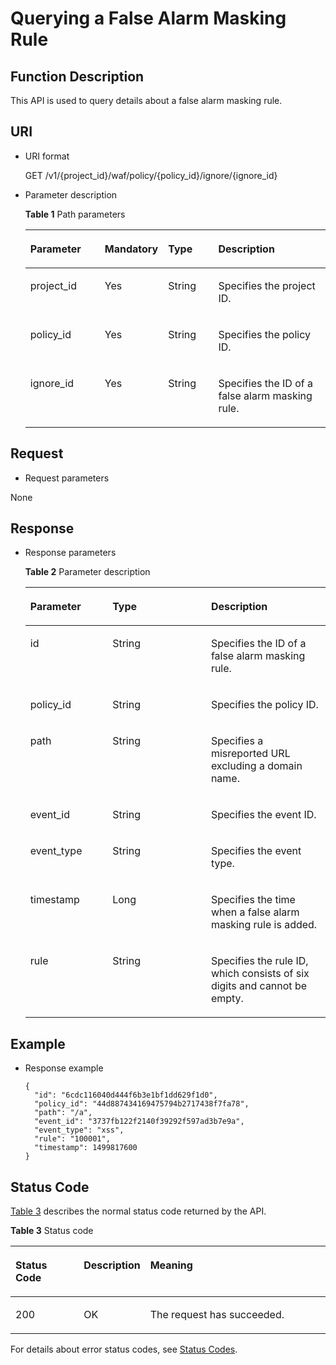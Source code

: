 # Querying a False Alarm Masking Rule<a name="EN-US_TOPIC_0193631115"></a>

## Function Description<a name="section2094778"></a>

This API is used to query details about a false alarm masking rule.

## URI<a name="section18853009"></a>

-   URI format

    GET  /v1/\{project\_id\}/waf/policy/\{policy\_id\}/ignore/\{ignore\_id\}

-   Parameter description

    **Table  1**  Path parameters

    <a name="table42601887"></a>
    <table><thead align="left"><tr id="row58492696"><th class="cellrowborder" valign="top" width="25.507449255074494%" id="mcps1.2.5.1.1"><p id="p40287960"><a name="p40287960"></a><a name="p40287960"></a><strong id="b85051959164116"><a name="b85051959164116"></a><a name="b85051959164116"></a>Parameter</strong></p>
    </th>
    <th class="cellrowborder" valign="top" width="17.348265173482652%" id="mcps1.2.5.1.2"><p id="p42099345"><a name="p42099345"></a><a name="p42099345"></a><strong id="b1179516094213"><a name="b1179516094213"></a><a name="b1179516094213"></a>Mandatory</strong></p>
    </th>
    <th class="cellrowborder" valign="top" width="17.348265173482652%" id="mcps1.2.5.1.3"><p id="p54603754"><a name="p54603754"></a><a name="p54603754"></a><strong id="b1592841174214"><a name="b1592841174214"></a><a name="b1592841174214"></a>Type</strong></p>
    </th>
    <th class="cellrowborder" valign="top" width="39.796020397960206%" id="mcps1.2.5.1.4"><p id="p60827915"><a name="p60827915"></a><a name="p60827915"></a>Description</p>
    </th>
    </tr>
    </thead>
    <tbody><tr id="row28114077"><td class="cellrowborder" valign="top" width="25.507449255074494%" headers="mcps1.2.5.1.1 "><p id="p62647751"><a name="p62647751"></a><a name="p62647751"></a>project_id</p>
    </td>
    <td class="cellrowborder" valign="top" width="17.348265173482652%" headers="mcps1.2.5.1.2 "><p id="p41303090"><a name="p41303090"></a><a name="p41303090"></a>Yes</p>
    </td>
    <td class="cellrowborder" valign="top" width="17.348265173482652%" headers="mcps1.2.5.1.3 "><p id="p57216006"><a name="p57216006"></a><a name="p57216006"></a>String</p>
    </td>
    <td class="cellrowborder" valign="top" width="39.796020397960206%" headers="mcps1.2.5.1.4 "><p id="p3984873"><a name="p3984873"></a><a name="p3984873"></a>Specifies the project ID.</p>
    </td>
    </tr>
    <tr id="row35863865"><td class="cellrowborder" valign="top" width="25.507449255074494%" headers="mcps1.2.5.1.1 "><p id="p19291961"><a name="p19291961"></a><a name="p19291961"></a>policy_id</p>
    </td>
    <td class="cellrowborder" valign="top" width="17.348265173482652%" headers="mcps1.2.5.1.2 "><p id="p19144989"><a name="p19144989"></a><a name="p19144989"></a>Yes</p>
    </td>
    <td class="cellrowborder" valign="top" width="17.348265173482652%" headers="mcps1.2.5.1.3 "><p id="p7240270"><a name="p7240270"></a><a name="p7240270"></a>String</p>
    </td>
    <td class="cellrowborder" valign="top" width="39.796020397960206%" headers="mcps1.2.5.1.4 "><p id="p49590963"><a name="p49590963"></a><a name="p49590963"></a>Specifies the policy ID.</p>
    </td>
    </tr>
    <tr id="row1212015781017"><td class="cellrowborder" valign="top" width="25.507449255074494%" headers="mcps1.2.5.1.1 "><p id="p812119579109"><a name="p812119579109"></a><a name="p812119579109"></a>ignore_id</p>
    </td>
    <td class="cellrowborder" valign="top" width="17.348265173482652%" headers="mcps1.2.5.1.2 "><p id="p2012215710106"><a name="p2012215710106"></a><a name="p2012215710106"></a>Yes</p>
    </td>
    <td class="cellrowborder" valign="top" width="17.348265173482652%" headers="mcps1.2.5.1.3 "><p id="p131221457101018"><a name="p131221457101018"></a><a name="p131221457101018"></a>String</p>
    </td>
    <td class="cellrowborder" valign="top" width="39.796020397960206%" headers="mcps1.2.5.1.4 "><p id="p8122105771015"><a name="p8122105771015"></a><a name="p8122105771015"></a>Specifies the ID of a false alarm masking rule.</p>
    </td>
    </tr>
    </tbody>
    </table>


## Request<a name="section35459357"></a>

-   Request parameters

None

## Response<a name="section8403169"></a>

-   Response parameters

    **Table  2**  Parameter description

    <a name="table55078859"></a>
    <table><thead align="left"><tr id="row22625886"><th class="cellrowborder" valign="top" width="27.35726427357264%" id="mcps1.2.4.1.1"><p id="p20757491"><a name="p20757491"></a><a name="p20757491"></a><strong id="b194071316716"><a name="b194071316716"></a><a name="b194071316716"></a>Parameter</strong></p>
    </th>
    <th class="cellrowborder" valign="top" width="32.84671532846715%" id="mcps1.2.4.1.2"><p id="p3635196"><a name="p3635196"></a><a name="p3635196"></a><strong id="b96328171116"><a name="b96328171116"></a><a name="b96328171116"></a>Type</strong></p>
    </th>
    <th class="cellrowborder" valign="top" width="39.7960203979602%" id="mcps1.2.4.1.3"><p id="p26015458"><a name="p26015458"></a><a name="p26015458"></a>Description</p>
    </th>
    </tr>
    </thead>
    <tbody><tr id="row32812531"><td class="cellrowborder" valign="top" width="27.35726427357264%" headers="mcps1.2.4.1.1 "><p id="p40569326"><a name="p40569326"></a><a name="p40569326"></a>id</p>
    </td>
    <td class="cellrowborder" valign="top" width="32.84671532846715%" headers="mcps1.2.4.1.2 "><p id="p64889978"><a name="p64889978"></a><a name="p64889978"></a>String</p>
    </td>
    <td class="cellrowborder" valign="top" width="39.7960203979602%" headers="mcps1.2.4.1.3 "><p id="p21596862"><a name="p21596862"></a><a name="p21596862"></a>Specifies the ID of a false alarm masking rule.</p>
    </td>
    </tr>
    <tr id="row60154037"><td class="cellrowborder" valign="top" width="27.35726427357264%" headers="mcps1.2.4.1.1 "><p id="p40638849"><a name="p40638849"></a><a name="p40638849"></a>policy_id</p>
    </td>
    <td class="cellrowborder" valign="top" width="32.84671532846715%" headers="mcps1.2.4.1.2 "><p id="p3412506"><a name="p3412506"></a><a name="p3412506"></a>String</p>
    </td>
    <td class="cellrowborder" valign="top" width="39.7960203979602%" headers="mcps1.2.4.1.3 "><p id="p7977575"><a name="p7977575"></a><a name="p7977575"></a>Specifies the policy ID.</p>
    </td>
    </tr>
    <tr id="row4689317"><td class="cellrowborder" valign="top" width="27.35726427357264%" headers="mcps1.2.4.1.1 "><p id="p44290396"><a name="p44290396"></a><a name="p44290396"></a>path</p>
    </td>
    <td class="cellrowborder" valign="top" width="32.84671532846715%" headers="mcps1.2.4.1.2 "><p id="p30752315"><a name="p30752315"></a><a name="p30752315"></a>String</p>
    </td>
    <td class="cellrowborder" valign="top" width="39.7960203979602%" headers="mcps1.2.4.1.3 "><p id="p6326519018715"><a name="p6326519018715"></a><a name="p6326519018715"></a>Specifies a misreported URL excluding a domain name.</p>
    </td>
    </tr>
    <tr id="row196491027154419"><td class="cellrowborder" valign="top" width="27.35726427357264%" headers="mcps1.2.4.1.1 "><p id="p186498278444"><a name="p186498278444"></a><a name="p186498278444"></a>event_id</p>
    </td>
    <td class="cellrowborder" valign="top" width="32.84671532846715%" headers="mcps1.2.4.1.2 "><p id="p564932720441"><a name="p564932720441"></a><a name="p564932720441"></a>String</p>
    </td>
    <td class="cellrowborder" valign="top" width="39.7960203979602%" headers="mcps1.2.4.1.3 "><p id="p165020277443"><a name="p165020277443"></a><a name="p165020277443"></a>Specifies the event ID.</p>
    </td>
    </tr>
    <tr id="row1051118232443"><td class="cellrowborder" valign="top" width="27.35726427357264%" headers="mcps1.2.4.1.1 "><p id="p5512162384416"><a name="p5512162384416"></a><a name="p5512162384416"></a>event_type</p>
    </td>
    <td class="cellrowborder" valign="top" width="32.84671532846715%" headers="mcps1.2.4.1.2 "><p id="p119331336134416"><a name="p119331336134416"></a><a name="p119331336134416"></a>String</p>
    </td>
    <td class="cellrowborder" valign="top" width="39.7960203979602%" headers="mcps1.2.4.1.3 "><p id="p151211234445"><a name="p151211234445"></a><a name="p151211234445"></a>Specifies the event type.</p>
    </td>
    </tr>
    <tr id="row4077641"><td class="cellrowborder" valign="top" width="27.35726427357264%" headers="mcps1.2.4.1.1 "><p id="p61853493"><a name="p61853493"></a><a name="p61853493"></a>timestamp</p>
    </td>
    <td class="cellrowborder" valign="top" width="32.84671532846715%" headers="mcps1.2.4.1.2 "><p id="p44076997"><a name="p44076997"></a><a name="p44076997"></a>Long</p>
    </td>
    <td class="cellrowborder" valign="top" width="39.7960203979602%" headers="mcps1.2.4.1.3 "><p id="p12128762"><a name="p12128762"></a><a name="p12128762"></a>Specifies the time when a false alarm masking rule is added.</p>
    </td>
    </tr>
    <tr id="row67156410597"><td class="cellrowborder" valign="top" width="27.35726427357264%" headers="mcps1.2.4.1.1 "><p id="p164965752714"><a name="p164965752714"></a><a name="p164965752714"></a>rule</p>
    </td>
    <td class="cellrowborder" valign="top" width="32.84671532846715%" headers="mcps1.2.4.1.2 "><p id="p4496177192720"><a name="p4496177192720"></a><a name="p4496177192720"></a>String</p>
    </td>
    <td class="cellrowborder" valign="top" width="39.7960203979602%" headers="mcps1.2.4.1.3 "><p id="p849657142719"><a name="p849657142719"></a><a name="p849657142719"></a>Specifies the rule ID, which consists of six digits and cannot be empty.</p>
    </td>
    </tr>
    </tbody>
    </table>


## Example<a name="section12614079815"></a>

-   Response example

    ```
    {
      "id": "6cdc116040d444f6b3e1bf1dd629f1d0",
      "policy_id": "44d887434169475794b2717438f7fa78",
      "path": "/a",
      "event_id": "3737fb122f2140f39292f597ad3b7e9a",
      "event_type": "xss",
      "rule": "100001",
      "timestamp": 1499817600
    }
    ```


## Status Code<a name="section8519663"></a>

[Table 3](#en-us_topic_0193631139_t82c3440f3efb42a38b9d4dc4011a33d0)  describes the normal status code returned by the API.

**Table  3**  Status code

<a name="en-us_topic_0193631139_t82c3440f3efb42a38b9d4dc4011a33d0"></a>
<table><thead align="left"><tr id="en-us_topic_0193631139_r3d6e2f205c444705bdbb9daaac74e575"><th class="cellrowborder" valign="top" width="22%" id="mcps1.2.4.1.1"><p id="en-us_topic_0193631139_af3c4073076f24eca88d94e3fa1effdc6"><a name="en-us_topic_0193631139_af3c4073076f24eca88d94e3fa1effdc6"></a><a name="en-us_topic_0193631139_af3c4073076f24eca88d94e3fa1effdc6"></a>Status Code</p>
</th>
<th class="cellrowborder" valign="top" width="19.41%" id="mcps1.2.4.1.2"><p id="en-us_topic_0193631139_en-us_topic_0144911667_p4531342288"><a name="en-us_topic_0193631139_en-us_topic_0144911667_p4531342288"></a><a name="en-us_topic_0193631139_en-us_topic_0144911667_p4531342288"></a>Description</p>
</th>
<th class="cellrowborder" valign="top" width="58.589999999999996%" id="mcps1.2.4.1.3"><p id="en-us_topic_0193631139_ada185614bba24140995b8123b3e9faa8"><a name="en-us_topic_0193631139_ada185614bba24140995b8123b3e9faa8"></a><a name="en-us_topic_0193631139_ada185614bba24140995b8123b3e9faa8"></a>Meaning</p>
</th>
</tr>
</thead>
<tbody><tr id="en-us_topic_0193631139_rc7b2adc390904a1ba79e303017797786"><td class="cellrowborder" valign="top" width="22%" headers="mcps1.2.4.1.1 "><p id="en-us_topic_0193631139_a93f3895d44bb4226934cc626ac50e37b"><a name="en-us_topic_0193631139_a93f3895d44bb4226934cc626ac50e37b"></a><a name="en-us_topic_0193631139_a93f3895d44bb4226934cc626ac50e37b"></a>200</p>
</td>
<td class="cellrowborder" valign="top" width="19.41%" headers="mcps1.2.4.1.2 "><p id="en-us_topic_0193631139_en-us_topic_0144911667_p7538425819"><a name="en-us_topic_0193631139_en-us_topic_0144911667_p7538425819"></a><a name="en-us_topic_0193631139_en-us_topic_0144911667_p7538425819"></a>OK</p>
</td>
<td class="cellrowborder" valign="top" width="58.589999999999996%" headers="mcps1.2.4.1.3 "><p id="en-us_topic_0193631139_en-us_topic_0144911667_p369874114414"><a name="en-us_topic_0193631139_en-us_topic_0144911667_p369874114414"></a><a name="en-us_topic_0193631139_en-us_topic_0144911667_p369874114414"></a>The request has succeeded.</p>
</td>
</tr>
</tbody>
</table>

For details about error status codes, see  [Status Codes](status-codes.md).

